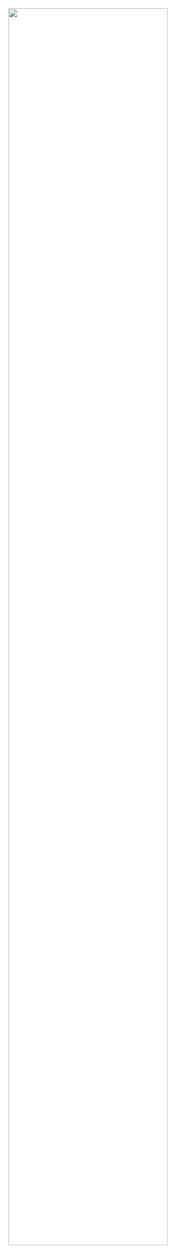 <img width="80%" src="https://user-images.githubusercontent.com/71695489/177769433-26f46e74-2609-442d-8a9c-b42dfcfe9682.gif"/>
